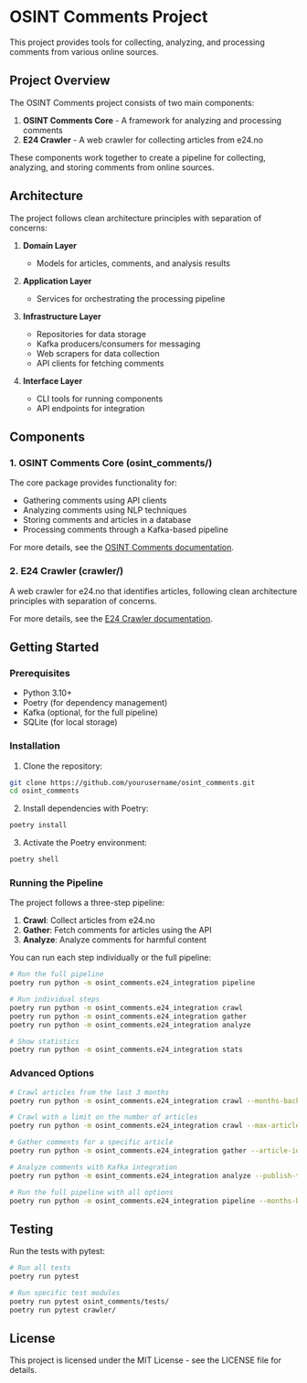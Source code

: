 # OSINT Comments Project

This project provides tools for collecting, analyzing, and processing comments from various online sources.

## Project Overview

The OSINT Comments project consists of two main components:

1. **OSINT Comments Core** - A framework for analyzing and processing comments
2. **E24 Crawler** - A web crawler for collecting articles from e24.no

These components work together to create a pipeline for collecting, analyzing, and storing comments from online sources.

## Architecture

The project follows clean architecture principles with separation of concerns:

1. **Domain Layer**
   - Models for articles, comments, and analysis results

2. **Application Layer**
   - Services for orchestrating the processing pipeline

3. **Infrastructure Layer**
   - Repositories for data storage
   - Kafka producers/consumers for messaging
   - Web scrapers for data collection
   - API clients for fetching comments

4. **Interface Layer**
   - CLI tools for running components
   - API endpoints for integration

## Components

### 1. OSINT Comments Core (osint_comments/)

The core package provides functionality for:
- Gathering comments using API clients
- Analyzing comments using NLP techniques
- Storing comments and articles in a database
- Processing comments through a Kafka-based pipeline

For more details, see the [OSINT Comments documentation](osint_comments/README.md).

### 2. E24 Crawler (crawler/)

A web crawler for e24.no that identifies articles, following clean architecture principles with separation of concerns.

For more details, see the [E24 Crawler documentation](crawler/README.md).

## Getting Started

### Prerequisites

- Python 3.10+
- Poetry (for dependency management)
- Kafka (optional, for the full pipeline)
- SQLite (for local storage)

### Installation

1. Clone the repository:
```bash
git clone https://github.com/yourusername/osint_comments.git
cd osint_comments
```

2. Install dependencies with Poetry:
```bash
poetry install
```

3. Activate the Poetry environment:
```bash
poetry shell
```

### Running the Pipeline

The project follows a three-step pipeline:

1. **Crawl**: Collect articles from e24.no
2. **Gather**: Fetch comments for articles using the API
3. **Analyze**: Analyze comments for harmful content

You can run each step individually or the full pipeline:

```bash
# Run the full pipeline
poetry run python -m osint_comments.e24_integration pipeline

# Run individual steps
poetry run python -m osint_comments.e24_integration crawl
poetry run python -m osint_comments.e24_integration gather
poetry run python -m osint_comments.e24_integration analyze

# Show statistics
poetry run python -m osint_comments.e24_integration stats
```

### Advanced Options

```bash
# Crawl articles from the last 3 months
poetry run python -m osint_comments.e24_integration crawl --months-back 3

# Crawl with a limit on the number of articles
poetry run python -m osint_comments.e24_integration crawl --max-articles 50

# Gather comments for a specific article
poetry run python -m osint_comments.e24_integration gather --article-id article:e24:example-article

# Analyze comments with Kafka integration
poetry run python -m osint_comments.e24_integration analyze --publish-to-kafka --kafka-servers localhost:9092

# Run the full pipeline with all options
poetry run python -m osint_comments.e24_integration pipeline --months-back 3 --max-articles 100 --publish-to-kafka --kafka-servers localhost:9092
```

## Testing

Run the tests with pytest:

```bash
# Run all tests
poetry run pytest

# Run specific test modules
poetry run pytest osint_comments/tests/
poetry run pytest crawler/
```

## License

This project is licensed under the MIT License - see the LICENSE file for details.
